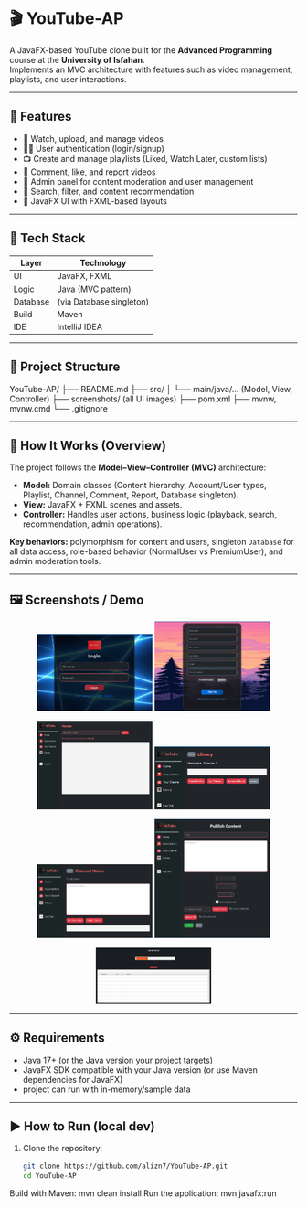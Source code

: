 # 🎬 YouTube-AP

A JavaFX-based YouTube clone built for the **Advanced Programming** course at the **University of Isfahan**.  
Implements an MVC architecture with features such as video management, playlists, and user interactions.

---

## 🚀 Features
- 🎥 Watch, upload, and manage videos  
- 🧑‍💻 User authentication (login/signup)  
- 📺 Create and manage playlists (Liked, Watch Later, custom lists)  
- 💬 Comment, like, and report videos  
- 🧠 Admin panel for content moderation and user management  
- 🔎 Search, filter, and content recommendation  
- 🎨 JavaFX UI with FXML-based layouts

---

## 🧩 Tech Stack
| Layer    | Technology                       |
|----------|----------------------------------|
| UI       | JavaFX, FXML                     |
| Logic    | Java (MVC pattern)               |
| Database | (via Database singleton)   |
| Build    | Maven                             |
| IDE      | IntelliJ IDEA                     |

---

## 📂 Project Structure


YouTube-AP/
├── README.md
├── src/
│ └── main/java/... (Model, View, Controller)
├── screenshots/ (all UI images)
├── pom.xml
├── mvnw, mvnw.cmd
└── .gitignore




---

## 🧠 How It Works (Overview)
The project follows the **Model–View–Controller (MVC)** architecture:

- **Model:** Domain classes (Content hierarchy, Account/User types, Playlist, Channel, Comment, Report, Database singleton).  
- **View:** JavaFX + FXML scenes and assets.  
- **Controller:** Handles user actions, business logic (playback, search, recommendation, admin operations).  

**Key behaviors:** polymorphism for content and users, singleton `Database` for all data access, role-based behavior (NormalUser vs PremiumUser), and admin moderation tools.

---

## 🖼️ Screenshots / Demo

<p align="center">
  <img src="screenshots/login.png" width="40%" alt="Login"/>
  <img src="screenshots/signup.png" width="40%" alt="Signup"/>
</p>

<p align="center">
  <img src="screenshots/home.png" width="40%" alt="Home"/>
  <img src="screenshots/library.png" width="40%" alt="Library"/>
</p>

<p align="center">
  <img src="screenshots/channel.png" width="40%" alt="Channel"/>
  <img src="screenshots/content.png" width="40%" alt="Content"/>
</p>

<p align="center">
  <img src="screenshots/admin.png" width="40%" alt="Admin Panel"/>
</p>

---

## ⚙️ Requirements
- Java 17+ (or the Java version your project targets)  
- JavaFX SDK compatible with your Java version (or use Maven dependencies for JavaFX)  
-  project can run with in-memory/sample data 

---

## ▶️ How to Run (local dev)
1. Clone the repository:
   ```bash
   git clone https://github.com/alizn7/YouTube-AP.git
   cd YouTube-AP
   
Build with Maven:
mvn clean install
Run the application:
mvn javafx:run




